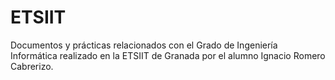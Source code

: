 # ETSIIT

Documentos y prácticas relacionados con el Grado de Ingeniería Informática realizado en la ETSIIT de Granada por el alumno Ignacio Romero Cabrerizo.
